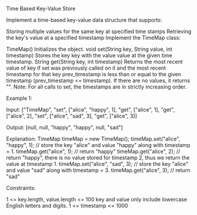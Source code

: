 Time Based Key-Value Store


Implement a time-based key-value data structure that supports:

Storing multiple values for the same key at specified time stamps
Retrieving the key's value at a specified timestamp
Implement the TimeMap class:

TimeMap() Initializes the object.
void set(String key, String value, int timestamp) Stores the key key with the value value at the given time timestamp.
String get(String key, int timestamp) Returns the most recent value of key if set was previously called on it and the most recent timestamp for that key prev_timestamp is less than or equal to the given timestamp (prev_timestamp <= timestamp). If there are no values, it returns "".
Note: For all calls to set, the timestamps are in strictly increasing order.

Example 1:

Input:
["TimeMap", "set", ["alice", "happy", 1], "get", ["alice", 1], "get", ["alice", 2], "set", ["alice", "sad", 3], "get", ["alice", 3]]

Output:
[null, null, "happy", "happy", null, "sad"]

Explanation:
TimeMap timeMap = new TimeMap();
timeMap.set("alice", "happy", 1);  // store the key "alice" and value "happy" along with timestamp = 1.
timeMap.get("alice", 1);           // return "happy"
timeMap.get("alice", 2);           // return "happy", there is no value stored for timestamp 2, thus we return the value at timestamp 1.
timeMap.set("alice", "sad", 3);    // store the key "alice" and value "sad" along with timestamp = 3.
timeMap.get("alice", 3);           // return "sad"

Constraints:

1 <= key.length, value.length <= 100
key and value only include lowercase English letters and digits.
1 <= timestamp <= 1000
